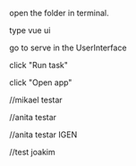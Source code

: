 open the folder in terminal.

type vue ui

go to serve in the UserInterface

click "Run task"

click "Open app"

//mikael testar

//anita testar

//anita testar IGEN





//test joakim
